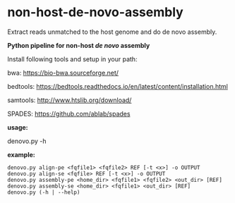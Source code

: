 # non-host-de-novo-assembly
Extract reads unmatched to the host genome and do de novo assembly.


**Python pipeline for non-host _de novo_ assembly**

Install following tools and setup in your path:

bwa: https://bio-bwa.sourceforge.net/

bedtools: https://bedtools.readthedocs.io/en/latest/content/installation.html

samtools: http://www.htslib.org/download/ 

SPADES: https://github.com/ablab/spades

**usage:**

denovo.py -h 

**example:**

```
denovo.py align-pe <fqfile1> <fqfile2> REF [-t <x>] -o OUTPUT
denovo.py align-se <fqfile> REF [-t <x>] -o OUTPUT
denovo.py assembly-pe <home_dir> <fqfile1> <fqfile2> <out_dir> [REF]
denovo.py assembly-se <home_dir> <fqfile1> <out_dir> [REF]
denovo.py (-h | --help)
```
